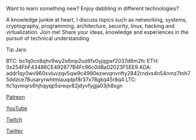 Want to learn something new? Enjoy dabbling in different technologies?

A knowledge junkie at heart, I discuss topics such as networking, systems, cryptography, programming, architecture, security, linux, hacking and virtualization. Join me! Share your ideas, knowledge and experiences in the pursuit of technical understanding

Tip Jars:

BTC: bc1q0cn8qhv9wy2s6mp2uz6fx0yjqgwf2037d8m2fc
ETH: 0x254FbF43486CE492877B4Fc96c0dBa02023F5EE9
ADA: addr1qy0wv960xvluvzqv5qw9c4990ezwvqnvnfty2842rndvs4n54nmz7tnh75ddzce78usaryrwhtmlauqdpf8r37x78gkq45r8q4
LTC: ltc1qvmqrs6hjhqyqp5sreqv82jdyvfygja03jh8sgn


[Patreon](https://www.patreon.com/Packetization)

[YouTube](https://www.youtube.com/channel/UClJOOUGho8mCrwlcRqiunQQ)

[Twitch](https://www.twitch.tv/packetization)

[Twitter](https://twitter.com/0xpacketization)

<!---
Packetization/Packetization is a ✨ special ✨ repository because its `README.md` (this file) appears on your GitHub profile.
You can click the Preview link to take a look at your changes.
--->
